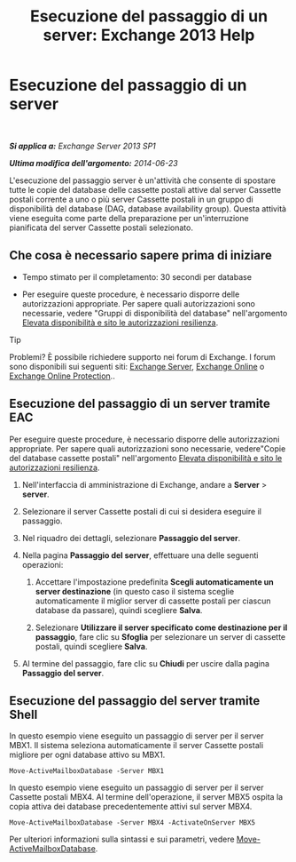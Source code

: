 ﻿---
title: 'Esecuzione del passaggio di un server: Exchange 2013 Help'
TOCTitle: Esecuzione del passaggio di un server
ms:assetid: ffcefd56-b0a0-4229-9011-fff4197b7c74
ms:mtpsurl: https://technet.microsoft.com/it-it/library/Dd298187(v=EXCHG.150)
ms:contentKeyID: 62523894
ms.date: 05/22/2018
mtps_version: v=EXCHG.150
ms.translationtype: MT
---

# Esecuzione del passaggio di un server

 

_**Si applica a:** Exchange Server 2013 SP1_

_**Ultima modifica dell'argomento:** 2014-06-23_

L'esecuzione del passaggio server è un'attività che consente di spostare tutte le copie del database delle cassette postali attive dal server Cassette postali corrente a uno o più server Cassette postali in un gruppo di disponibilità del database (DAG, database availability group). Questa attività viene eseguita come parte della preparazione per un'interruzione pianificata del server Cassette postali selezionato.

## Che cosa è necessario sapere prima di iniziare

  - Tempo stimato per il completamento: 30 secondi per database

  - Per eseguire queste procedure, è necessario disporre delle autorizzazioni appropriate. Per sapere quali autorizzazioni sono necessarie, vedere "Gruppi di disponibilità del database" nell'argomento [Elevata disponibilità e sito le autorizzazioni resilienza](high-availability-and-site-resilience-permissions-exchange-2013-help.md).


> [!TIP]
> Problemi? È possibile richiedere supporto nei forum di Exchange. I forum sono disponibili sui seguenti siti: <A href="https://go.microsoft.com/fwlink/p/?linkid=60612">Exchange Server</A>, <A href="https://go.microsoft.com/fwlink/p/?linkid=267542">Exchange Online</A> o <A href="https://go.microsoft.com/fwlink/p/?linkid=285351">Exchange Online Protection</A>..



## Esecuzione del passaggio di un server tramite EAC

Per eseguire queste procedure, è necessario disporre delle autorizzazioni appropriate. Per sapere quali autorizzazioni sono necessarie, vedere"Copie del database cassette postali" nell'argomento [Elevata disponibilità e sito le autorizzazioni resilienza](high-availability-and-site-resilience-permissions-exchange-2013-help.md).

1.  Nell'interfaccia di amministrazione di Exchange, andare a **Server** \> **server**.

2.  Selezionare il server Cassette postali di cui si desidera eseguire il passaggio.

3.  Nel riquadro dei dettagli, selezionare **Passaggio del server**.

4.  Nella pagina **Passaggio del server**, effettuare una delle seguenti operazioni:
    
    1.  Accettare l'impostazione predefinita **Scegli automaticamente un server destinazione** (in questo caso il sistema sceglie automaticamente il miglior server di cassette postali per ciascun database da passare), quindi scegliere **Salva**.
    
    2.  Selezionare **Utilizzare il server specificato come destinazione per il passaggio**, fare clic su **Sfoglia** per selezionare un server di cassette postali, quindi scegliere **Salva**.

5.  Al termine del passaggio, fare clic su **Chiudi** per uscire dalla pagina **Passaggio del server**.

## Esecuzione del passaggio del server tramite Shell

In questo esempio viene eseguito un passaggio di server per il server MBX1. Il sistema seleziona automaticamente il server Cassette postali migliore per ogni database attivo su MBX1.

    Move-ActiveMailboxDatabase -Server MBX1

In questo esempio viene eseguito un passaggio di server per il server Cassette postali MBX4. Al termine dell'operazione, il server MBX5 ospita la copia attiva dei database precedentemente attivi sul server MBX4.

    Move-ActiveMailboxDatabase -Server MBX4 -ActivateOnServer MBX5

Per ulteriori informazioni sulla sintassi e sui parametri, vedere [Move-ActiveMailboxDatabase](https://technet.microsoft.com/it-it/library/dd298068\(v=exchg.150\)).

